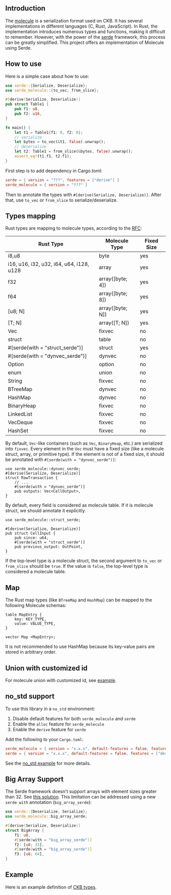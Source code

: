 ## Introduction
The [molecule](https://github.com/nervosnetwork/molecule) is a serialization
format used on CKB. It has several implementations in different languages (C,
Rust, JavaScript). In Rust, the implementation introduces numerous types and
functions, making it difficult to remember. However, with the power of the
[serde](https://github.com/serde-rs/serde) framework, this process can be
greatly simplified. This project offers an implementation of Molecule using
Serde.

## How to use
Here is a simple case about how to use:
```rust
use serde::{Serialize, Deserialize};
use serde_molecule::{to_vec, from_slice};

#[derive(Serialize, Deserialize)]
pub struct Table1 {
    pub f1: u8,
    pub f2: u16,
}

fn main() {
    let t1 = Table1{f1: 0, f2: 0};
    // serialize
    let bytes = to_vec(&t1, false).unwrap();
    // deserialize
    let t2: Table1 = from_slice(&bytes, false).unwrap();
    assert_eq!(t1.f1, t2.f1);
}
```
First step is to add dependency in Cargo.toml:
```toml
serde = { version = "???", features = ["derive"] }
serde_molecule = { version = "???" }
```
Then to annotate the types with `#[derive(Serialize, Deserialize)]`. After that,
use `to_vec` or `from_slice` to serialize/deserialize. 

## Types mapping

Rust types are mapping to molecule types, according to the [RFC](https://github.com/nervosnetwork/rfcs/blob/master/rfcs/0008-serialization/0008-serialization.md):

| Rust Type | Molecule Type | Fixed Size |
| --------- | ------------- | ---------- |
| i8,u8     | byte          | yes |
| i16, u16, i32, u32, i64, u64, i128, u128 | array | yes |
| f32       | array([byte; 4]) | yes |
| f64       | array([byte; 8]) | yes |
| [u8; N]   | array([byte; N]) | yes |
| [T; N]    | array([T; N]) | yes |
| Vec<T>    | fixvec | no |
| struct     | table | no |
| #[serde(with = "struct_serde")] | struct | yes |
| #[serde(with = "dynvec_serde")] | dynvec | no |
| Option<T>  | option | no |
| enum       | union | no |
| String     | fixvec | no |
| BTreeMap   | dynvec | no |
| HashMap    | dynvec | no |
| BinaryHeap | fixvec | no |
| LinkedList | fixvec | no |
| VecDeque   | fixvec | no |
| HashSet    | fixvec | no |

By default, `Vec`-like containers (such as `Vec`, `BinaryHeap`, etc.) are
serialized into `fixvec`. Every element in the `Vec` must have a fixed size
(like a molecule struct, array, or primitive type). If the element is not of a
fixed size, it should be annotated with `#[serde(with = "dynvec_serde")]`:

```rust,ignore
use serde_molecule::dynvec_serde;
#[derive(Serialize, Deserialize)]
struct RawTransaction {
    // ...
    #[serde(with = "dynvec_serde")]
    pub outputs: Vec<CellOutput>,
}
```

By default, every field is considered as molecule table. If it is molecule
struct, we should annotate it explicitly.
```rust,ignore
use serde_molecule::struct_serde;

#[derive(Serialize, Deserialize)]
pub struct CellInput {
    pub since: u64,
    #[serde(with = "struct_serde")]
    pub previous_output: OutPoint,
}
```

If the top-level type is a molecule struct, the second argument to `to_vec` or
`from_slice` should be `true`. If the value is `false`, the top-level type is
considered a molecule table.


## Map
The Rust map types (like `BTreeMap` and `HashMap`) can be mapped to the following Molecule schemas:
```text
table MapEntry {
    key: KEY_TYPE,
    value: VALUE_TYPE,
}

vector Map <MapEntry>;
```
It is not recommended to use HashMap because its key-value pairs are stored in
arbitrary order.

## Union with customized id
For molecule union with customized id, see [example](./examples/serde_molecule_customized_union_id).

## no_std support

To use this library in a `no_std` environment:

1. Disable default features for both `serde_molecule` and `serde`
2. Enable the `alloc` feature for `serde_molecule`
3. Enable the `derive` feature for `serde`

Add the following to your `Cargo.toml`:

```toml
serde_molecule = { version = "x.x.x", default-features = false, features = ["alloc"] }
serde = { version = "x.x.x", default-features = false, features = ["derive"] }
```

See the [no_std example](./examples/serde_molecule_nostd) for more details.

## Big Array Support

The Serde framework doesn't support arrays with element sizes greater than 32.
See [this solution](https://github.com/est31/serde-big-array). This limitation
can be addressed using a new `serde with` annotation (`big_array_serde`):

```rust
use serde::{Deserialize, Serialize};
use serde_molecule::big_array_serde;

#[derive(Serialize, Deserialize)]
struct BigArray {
    f1: u8,
    #[serde(with = "big_array_serde")]
    f2: [u8; 33],
    #[serde(with = "big_array_serde")]
    f3: [u8; 64],
}
```


## Example
Here is an example definition of [CKB types](./tests/src/ckb_types.rs).